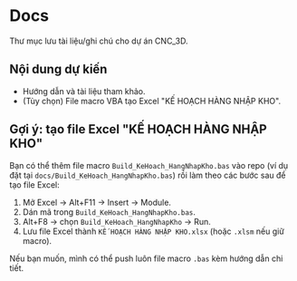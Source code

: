 # Docs

Thư mục lưu tài liệu/ghi chú cho dự án CNC_3D.

## Nội dung dự kiến
- Hướng dẫn và tài liệu tham khảo.
- (Tùy chọn) File macro VBA tạo Excel "KẾ HOẠCH HÀNG NHẬP KHO".

## Gợi ý: tạo file Excel "KẾ HOẠCH HÀNG NHẬP KHO"
Bạn có thể thêm file macro `Build_KeHoach_HangNhapKho.bas` vào repo (ví dụ đặt tại `docs/Build_KeHoach_HangNhapKho.bas`) rồi làm theo các bước sau để tạo file Excel:
1. Mở Excel → Alt+F11 → Insert → Module.
2. Dán mã trong `Build_KeHoach_HangNhapKho.bas`.
3. Alt+F8 → chọn `Build_KeHoach_HangNhapKho` → Run.
4. Lưu file Excel thành `KẾ HOẠCH HÀNG NHẬP KHO.xlsx` (hoặc `.xlsm` nếu giữ macro). 

Nếu bạn muốn, mình có thể push luôn file macro `.bas` kèm hướng dẫn chi tiết.